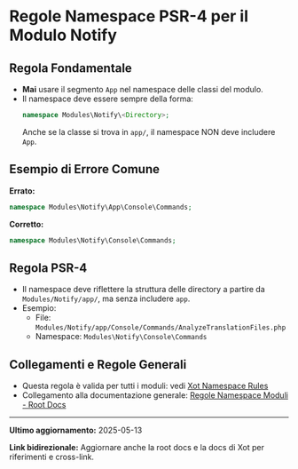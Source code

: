 # Regole Namespace PSR-4 per il Modulo Notify

## Regola Fondamentale
- **Mai** usare il segmento `App` nel namespace delle classi del modulo.
- Il namespace deve essere sempre della forma:
  ```php
  namespace Modules\Notify\<Directory>;
  ```
  Anche se la classe si trova in `app/`, il namespace NON deve includere `App`.

## Esempio di Errore Comune
**Errato:**
```php
namespace Modules\Notify\App\Console\Commands;
```
**Corretto:**
```php
namespace Modules\Notify\Console\Commands;
```

## Regola PSR-4
- Il namespace deve riflettere la struttura delle directory a partire da `Modules/Notify/app/`, ma senza includere `app`.
- Esempio:
  - File: `Modules/Notify/app/Console/Commands/AnalyzeTranslationFiles.php`
  - Namespace: `Modules\Notify\Console\Commands`

## Collegamenti e Regole Generali
- Questa regola è valida per tutti i moduli: vedi [Xot Namespace Rules](../../Xot/docs/NAMESPACE_RULES.md)
- Collegamento alla documentazione generale: [Regole Namespace Moduli - Root Docs](../../../docs/namespace-moduli.md)

---

**Ultimo aggiornamento:** 2025-05-13

**Link bidirezionale:** Aggiornare anche la root docs e la docs di Xot per riferimenti e cross-link.

